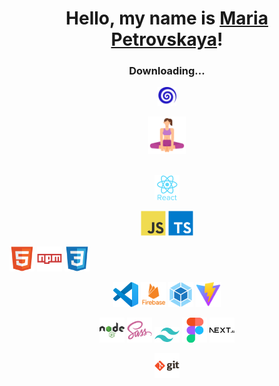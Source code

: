 <h1 align="center">
  Hello, my name is <a href=''>Maria Petrovskaya</a>!
</h1>
<h3 align="center">
  Downloading...
</h3>
<p align="center">
  <img width="30px" src="./assets/gif/spiral.gif" alt="download"
</p>
<p align="center">
  <img width="60px" alt="Yoga" src="./assets/icons/yoga_jngcmexlodvg.svg"
</p>
<br>
<br>
<p align="center">
  <img
    width="40px" title="React" alt="React"
    src="./assets/icons/react.svg"
</p>
<p align="center">
  <img
    width="40px" title="Javascript" alt="Javascript"
    src="./assets/icons/javascript-original.svg">
  <img
    width="40px" title="Typescript" alt="Typescript"
    src="./assets/icons/typescript-original.svg">
</p>
<!-- <p align="center"> -->
  <img
    width="40px" alt="HTML5" title="HTML5"
    src="./assets/icons/html5-original.svg">
  <img
    width="40px" alt="npm" title="npm"
    src="./assets/icons/npm.svg">
  <img
    width="40px" alt="CSS3" title="CSS3"
    src="./assets/icons/css3-original.svg">
<!-- </p> -->
<p align="center">
  <img
    width="40px" alt="VSCode" title="VSCode"
    src="./assets/icons/vscode-original.svg">
  <img
    width="40px"alt="Firebase" title="Firebase"
    src="./assets/icons/firebase.svg">
  <img
    width="40px" alt="Webpack" title="Webpack"
    src="./assets/icons/webpack-original.svg">
  <img
    width="40px" alt="Vite" title="Vite"
    src="./assets/icons/vite.svg">
</p>
<p align="center">
  <img
    width="40px"alt="node" title="node"
    src="./assets/icons/nodejs-original-wordmark.svg">
  <img
    width="40px"alt="Sass" title="Sass"
    src="./assets/icons/sass-original.svg">
  <img
    width="40px"alt="Tailwind" title="Tailwind"
    src="./assets/icons/tailwind.svg">
  <img
    width="40px"alt="Figma" title="Figma"
    src="./assets/icons/figma-original.svg">
  <img
    width="40px"alt="next" title="next"
    src="./assets/icons/nextjs-original-wordmark.svg">
</p>
<p align="center">
  <img
    width="40px"alt="git" title="git"
    src="./assets/icons/git-original-wordmark.svg"
</p>
